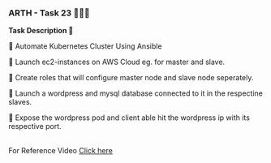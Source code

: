 <h3>ARTH - Task 23 👨🏻‍💻 </h3>

<b> Task Description  </b>📄

📌 Automate Kubernetes Cluster Using Ansible

🔅 Launch ec2-instances on AWS Cloud eg. for master and slave.

🔅 Create roles that will configure master node and slave node seperately.

🔅 Launch a wordpress and mysql database connected to it in the respectine slaves. 

🔅 Expose the wordpress pod and client able hit the wordpress ip with its respective port. <br> <br>

For Reference Video <a href="https://drive.google.com/file/d/1d0CZxm73LdXGi-v99QgSBBE7u0Hca6t2/view?usp=sharing">Click here</a>
